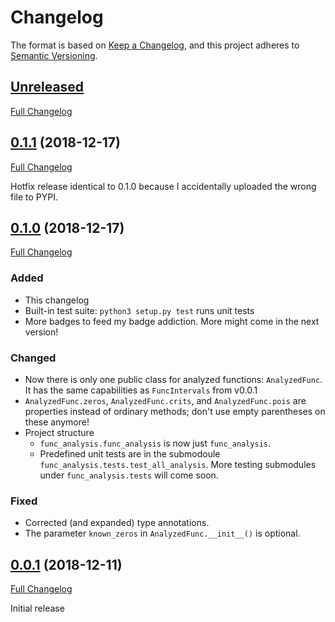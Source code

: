 # Changelog

The format is based on
[Keep a Changelog](https://keepachangelog.com/en/1.0.0/),
and this project adheres to
[Semantic Versioning](https://semver.org/spec/v2.0.0.html).

## [Unreleased]

[Full Changelog]

[Full Changelog]:
https://gitlab.com/Seirdy/func-analysis/compare/0.1.0...master

## [0.1.1] (2018-12-17)

[Full Changelog](https://gitlab.com/Seirdy/func-analysis/compare/0.1.0...0.1.1)

Hotfix release identical to 0.1.0 because I accidentally uploaded the wrong
file to PYPI.

## [0.1.0] (2018-12-17)

[Full Changelog](https://gitlab.com/Seirdy/func-analysis/compare/0.0.1...0.1.0)

### Added

- This changelog
- Built-in test suite: `python3 setup.py test` runs unit tests
- More badges to feed my badge addiction. More might come in the next version!

### Changed

- Now there is only one public class for analyzed functions: `AnalyzedFunc`.
  It has the same capabilities as `FuncIntervals` from v0.0.1
- `AnalyzedFunc.zeros`, `AnalyzedFunc.crits`, and `AnalyzedFunc.pois` are
  properties instead of ordinary methods; don't use empty parentheses on these
  anymore!
- Project structure
  - `func_analysis.func_analysis` is now just `func_analysis`.
  - Predefined unit tests are in the submodoule
   `func_analysis.tests.test_all_analysis`. More testing submodules under
   `func_analysis.tests` will come soon.

### Fixed

- Corrected (and expanded) type annotations.
- The parameter `known_zeros` in `AnalyzedFunc.__init__()` is optional.

## [0.0.1] (2018-12-11)

[Full Changelog](https://gitlab.com/Seirdy/func-analysis/commits/0.0.1)

Initial release

[Unreleased]: https://gitlab.com/Seirdy/func-analysis/tree/master
[0.1.1]: https://gitlab.com/Seirdy/func-analysis/tree/0.1.1
[0.1.0]: https://gitlab.com/Seirdy/func-analysis/tree/0.1.0
[0.0.1]: https://gitlab.com/Seirdy/func-analysis/tree/0.0.1
